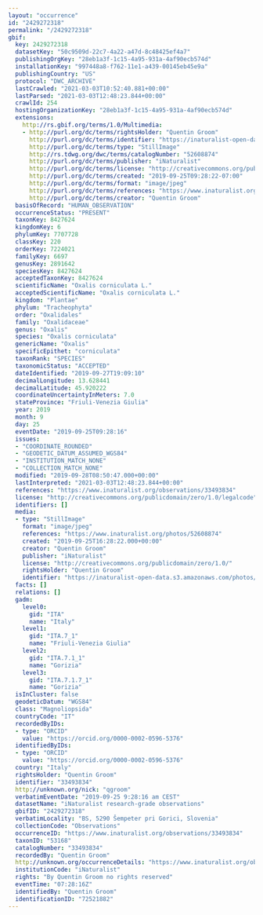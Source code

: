```yaml
---
layout: "occurrence"
id: "2429272318"
permalink: "/2429272318"
gbif:
  key: 2429272318
  datasetKey: "50c9509d-22c7-4a22-a47d-8c48425ef4a7"
  publishingOrgKey: "28eb1a3f-1c15-4a95-931a-4af90ecb574d"
  installationKey: "997448a8-f762-11e1-a439-00145eb45e9a"
  publishingCountry: "US"
  protocol: "DWC_ARCHIVE"
  lastCrawled: "2021-03-03T10:52:40.881+00:00"
  lastParsed: "2021-03-03T12:48:23.844+00:00"
  crawlId: 254
  hostingOrganizationKey: "28eb1a3f-1c15-4a95-931a-4af90ecb574d"
  extensions:
    http://rs.gbif.org/terms/1.0/Multimedia:
    - http://purl.org/dc/terms/rightsHolder: "Quentin Groom"
      http://purl.org/dc/terms/identifier: "https://inaturalist-open-data.s3.amazonaws.com/photos/52608874/original.jpeg?1569611358"
      http://purl.org/dc/terms/type: "StillImage"
      http://rs.tdwg.org/dwc/terms/catalogNumber: "52608874"
      http://purl.org/dc/terms/publisher: "iNaturalist"
      http://purl.org/dc/terms/license: "http://creativecommons.org/publicdomain/zero/1.0/"
      http://purl.org/dc/terms/created: "2019-09-25T09:28:22-07:00"
      http://purl.org/dc/terms/format: "image/jpeg"
      http://purl.org/dc/terms/references: "https://www.inaturalist.org/photos/52608874"
      http://purl.org/dc/terms/creator: "Quentin Groom"
  basisOfRecord: "HUMAN_OBSERVATION"
  occurrenceStatus: "PRESENT"
  taxonKey: 8427624
  kingdomKey: 6
  phylumKey: 7707728
  classKey: 220
  orderKey: 7224021
  familyKey: 6697
  genusKey: 2891642
  speciesKey: 8427624
  acceptedTaxonKey: 8427624
  scientificName: "Oxalis corniculata L."
  acceptedScientificName: "Oxalis corniculata L."
  kingdom: "Plantae"
  phylum: "Tracheophyta"
  order: "Oxalidales"
  family: "Oxalidaceae"
  genus: "Oxalis"
  species: "Oxalis corniculata"
  genericName: "Oxalis"
  specificEpithet: "corniculata"
  taxonRank: "SPECIES"
  taxonomicStatus: "ACCEPTED"
  dateIdentified: "2019-09-27T19:09:10"
  decimalLongitude: 13.628441
  decimalLatitude: 45.920222
  coordinateUncertaintyInMeters: 7.0
  stateProvince: "Friuli-Venezia Giulia"
  year: 2019
  month: 9
  day: 25
  eventDate: "2019-09-25T09:28:16"
  issues:
  - "COORDINATE_ROUNDED"
  - "GEODETIC_DATUM_ASSUMED_WGS84"
  - "INSTITUTION_MATCH_NONE"
  - "COLLECTION_MATCH_NONE"
  modified: "2019-09-28T08:50:47.000+00:00"
  lastInterpreted: "2021-03-03T12:48:23.844+00:00"
  references: "https://www.inaturalist.org/observations/33493834"
  license: "http://creativecommons.org/publicdomain/zero/1.0/legalcode"
  identifiers: []
  media:
  - type: "StillImage"
    format: "image/jpeg"
    references: "https://www.inaturalist.org/photos/52608874"
    created: "2019-09-25T16:28:22.000+00:00"
    creator: "Quentin Groom"
    publisher: "iNaturalist"
    license: "http://creativecommons.org/publicdomain/zero/1.0/"
    rightsHolder: "Quentin Groom"
    identifier: "https://inaturalist-open-data.s3.amazonaws.com/photos/52608874/original.jpeg?1569611358"
  facts: []
  relations: []
  gadm:
    level0:
      gid: "ITA"
      name: "Italy"
    level1:
      gid: "ITA.7_1"
      name: "Friuli-Venezia Giulia"
    level2:
      gid: "ITA.7.1_1"
      name: "Gorizia"
    level3:
      gid: "ITA.7.1.7_1"
      name: "Gorizia"
  isInCluster: false
  geodeticDatum: "WGS84"
  class: "Magnoliopsida"
  countryCode: "IT"
  recordedByIDs:
  - type: "ORCID"
    value: "https://orcid.org/0000-0002-0596-5376"
  identifiedByIDs:
  - type: "ORCID"
    value: "https://orcid.org/0000-0002-0596-5376"
  country: "Italy"
  rightsHolder: "Quentin Groom"
  identifier: "33493834"
  http://unknown.org/nick: "qgroom"
  verbatimEventDate: "2019-09-25 9:28:16 am CEST"
  datasetName: "iNaturalist research-grade observations"
  gbifID: "2429272318"
  verbatimLocality: "BS, 5290 Šempeter pri Gorici, Slovenia"
  collectionCode: "Observations"
  occurrenceID: "https://www.inaturalist.org/observations/33493834"
  taxonID: "53168"
  catalogNumber: "33493834"
  recordedBy: "Quentin Groom"
  http://unknown.org/occurrenceDetails: "https://www.inaturalist.org/observations/33493834"
  institutionCode: "iNaturalist"
  rights: "By Quentin Groom no rights reserved"
  eventTime: "07:28:16Z"
  identifiedBy: "Quentin Groom"
  identificationID: "72521882"
---
```


